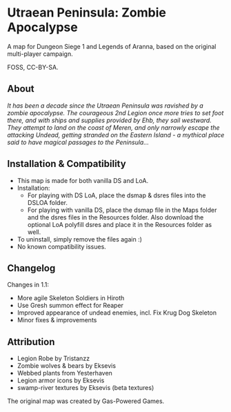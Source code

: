 # Utraean Peninsula: Zombie Apocalypse
A map for Dungeon Siege 1 and Legends of Aranna, based on the original multi-player campaign.

FOSS, CC-BY-SA.

## About
*It has been a decade since the Utraean Peninsula was ravished by a zombie apocalypse. The courageous 2nd Legion once more tries to set foot there, and with ships and supplies provided by Ehb, they sail westward. They attempt to land on the coast of Meren, and only narrowly escape the attacking Undead, getting stranded on the Eastern Island - a mythical place said to have magical passages to the Peninsula...*

## Installation & Compatibility
- This map is made for both vanilla DS and LoA.
- Installation:
  - For playing with DS LoA, place the dsmap & dsres files into the DSLOA folder.
  - For playing with vanilla DS, place the dsmap file in the Maps folder and the dsres files in the Resources folder. Also download the optional LoA polyfill dsres and place it in the Resources folder as well.
- To uninstall, simply remove the files again :)
- No known compatibility issues.

## Changelog
Changes in 1.1:
- More agile Skeleton Soldiers in Hiroth
- Use Gresh summon effect for Reaper
- Improved appearance of undead enemies, incl. Fix Krug Dog Skeleton
- Minor fixes & improvements

## Attribution
- Legion Robe by Tristanzz
- Zombie wolves & bears by Eksevis
- Webbed plants from Yesterhaven
- Legion armor icons by Eksevis
- swamp-river textures by Eksevis (beta textures)

The original map was created by Gas-Powered Games.
